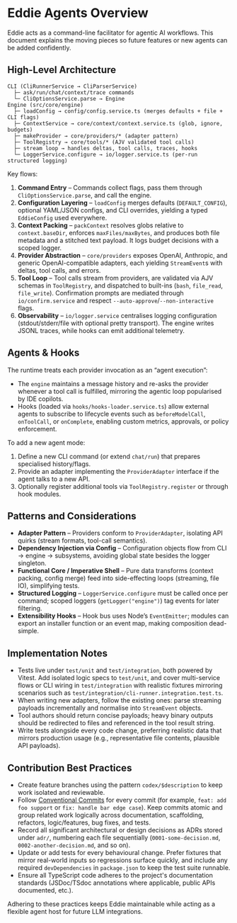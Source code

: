 # Eddie Agents Overview

Eddie acts as a command-line facilitator for agentic AI workflows. This document explains the moving pieces so future features or new agents can be added confidently.

## High-Level Architecture

```
CLI (CliRunnerService → CliParserService)
  ├─ ask/run/chat/context/trace commands
  └─ CliOptionsService.parse → Engine
Engine (src/core/engine)
  ├─ loadConfig → config/config.service.ts (merges defaults + file + CLI flags)
  ├─ ContextService → core/context/context.service.ts (glob, ignore, budgets)
  ├─ makeProvider → core/providers/* (adapter pattern)
  ├─ ToolRegistry → core/tools/* (AJV validated tool calls)
  ├─ stream loop → handles deltas, tool calls, traces, hooks
  └─ LoggerService.configure → io/logger.service.ts (per-run structured logging)
```

Key flows:

1. **Command Entry** – Commands collect flags, pass them through `CliOptionsService.parse`, and call the engine.
2. **Configuration Layering** – `loadConfig` merges defaults (`DEFAULT_CONFIG`), optional YAML/JSON configs, and CLI overrides, yielding a typed `EddieConfig` used everywhere.
3. **Context Packing** – `packContext` resolves globs relative to `context.baseDir`, enforces `maxFiles/maxBytes`, and produces both file metadata and a stitched text payload. It logs budget decisions with a scoped logger.
4. **Provider Abstraction** – `core/providers` exposes OpenAI, Anthropic, and generic OpenAI-compatible adapters, each yielding `StreamEvent`s with deltas, tool calls, and errors.
5. **Tool Loop** – Tool calls stream from providers, are validated via AJV schemas in `ToolRegistry`, and dispatched to built-ins (`bash`, `file_read`, `file_write`). Confirmation prompts are mediated through `io/confirm.service` and respect `--auto-approve`/`--non-interactive` flags.
6. **Observability** – `io/logger.service` centralises logging configuration (stdout/stderr/file with optional pretty transport). The engine writes JSONL traces, while hooks can emit additional telemetry.

## Agents & Hooks

The runtime treats each provider invocation as an “agent execution”:

- The `engine` maintains a message history and re-asks the provider whenever a tool call is fulfilled, mirroring the agentic loop popularised by IDE copilots.
- Hooks (loaded via `hooks/hooks-loader.service.ts`) allow external agents to subscribe to lifecycle events such as `beforeModelCall`, `onToolCall`, or `onComplete`, enabling custom metrics, approvals, or policy enforcement.

To add a new agent mode:

1. Define a new CLI command (or extend `chat/run`) that prepares specialised history/flags.
2. Provide an adapter implementing the `ProviderAdapter` interface if the agent talks to a new API.
3. Optionally register additional tools via `ToolRegistry.register` or through hook modules.

## Patterns and Considerations

- **Adapter Pattern** – Providers conform to `ProviderAdapter`, isolating API quirks (stream formats, tool-call semantics).
- **Dependency Injection via Config** – Configuration objects flow from CLI → engine → subsystems, avoiding global state besides the logger singleton.
- **Functional Core / Imperative Shell** – Pure data transforms (context packing, config merge) feed into side-effecting loops (streaming, file IO), simplifying tests.
- **Structured Logging** – `LoggerService.configure` must be called once per command; scoped loggers (`getLogger("engine")`) tag events for later filtering.
- **Extensibility Hooks** – Hook bus uses Node’s `EventEmitter`; modules can export an installer function or an event map, making composition dead-simple.

## Implementation Notes

- Tests live under `test/unit` and `test/integration`, both powered by Vitest. Add isolated logic specs to `test/unit`, and cover multi-service flows or CLI wiring in `test/integration` with realistic fixtures mirroring scenarios such as `test/integration/cli-runner.integration.test.ts`.
- When writing new adapters, follow the existing ones: parse streaming payloads incrementally and normalise into `StreamEvent` objects.
- Tool authors should return concise payloads; heavy binary outputs should be redirected to files and referenced in the tool result string.
- Write tests alongside every code change, preferring realistic data that mirrors production usage (e.g., representative file contents, plausible API payloads).

## Contribution Best Practices

- Create feature branches using the pattern `codex/$description` to keep work isolated and reviewable.
- Follow [Conventional Commits](https://www.conventionalcommits.org/) for every commit (for example, `feat: add foo support` or `fix: handle bar edge case`). Keep commits atomic and group related work logically across documentation, scaffolding, refactors, logic/features, bug fixes, and tests.
- Record all significant architectural or design decisions as ADRs stored under `adr/`, numbering each file sequentially (`0001-some-decision.md`, `0002-another-decision.md`, and so on).
- Update or add tests for every behavioural change. Prefer fixtures that mirror real-world inputs so regressions surface quickly, and include any required `devDependencies` in `package.json` to keep the test suite runnable.
- Ensure all TypeScript code adheres to the project's documentation standards (JSDoc/TSdoc annotations where applicable, public APIs documented, etc.).

Adhering to these practices keeps Eddie maintainable while acting as a flexible agent host for future LLM integrations.
